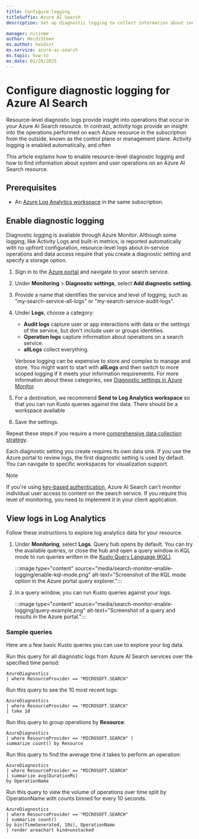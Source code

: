 ```yaml
---
title: Configure logging
titleSuffix: Azure AI Search
description: Set up diagnostic logging to collect information about indexing and query processing in Azure AI Search resource logs.

manager: nitinme
author: HeidiSteen
ms.author: heidist
ms.service: azure-ai-search
ms.topic: how-to
ms.date: 01/28/2025
---
```


# Configure diagnostic logging for Azure AI Search

Resource-level diagnostic logs provide insight into operations that occur in your Azure AI Search resource. In contrast, activity logs provide an insight into the operations performed on each Azure resource in the subscription from the outside, known as the control plane or management plane. Activity logging is enabled automatically, and often

This article explains how to enable resource-level diagnostic logging and how to find information about system and user operations on an Azure AI Search resource.

## Prerequisites

- An [Azure Log Analytics workspace](/azure/azure-monitor/logs/quick-create-workspace) in the same subscription.

## Enable diagnostic logging

Diagnostic logging is available through Azure Monitor. Although some logging, like Activity Logs and built-in metrics, is reported automatically with no upfront configuration, resource-level logs about in-service operations and data access require that you create a diagnostic setting and specify a storage option.

1. Sign in to the [Azure portal](https://portal.azure.com) and navigate to your search service.

1. Under **Monitoring** > **Diagnostic settings**, select **Add diagnostic setting**.

1. Provide a name that identifies the service and level of logging, such as "my-search-service-all-logs" or "my-search-service-audit-logs".

1. Under **Logs**, choose a category:

   - **Audit logs** capture user or app interactions with data or the settings of the service, but don't include user or groups identities.
   - **Operation logs** capture information about operations on a search service.
   - **allLogs** collect everything.

   Verbose logging can be expensive to store and complex to manage and store. You might want to start with **allLogs** and then switch to more scoped logging if it meets your information requirements. For more information about these categories, see [Diagnostic settings in Azure Monitor](/azure/azure-monitor/essentials/diagnostic-settings).

1. For a destination, we recommend **Send to Log Analytics workspace** so that you can run Kusto queries against the data. There should be a workspace available

1. Save the settings.

Repeat these steps if you require a more [comprehensive data collection strategy](/azure/azure-monitor/logs/workspace-design). 

Each diagnostic setting you create requires its own data sink. If you use the Azure portal to review logs, the first diagnostic setting is used by default. You can navigate to specific workspaces for visualization support.

> [!NOTE]
> If you're using [key-based authentication](search-security-api-keys.md), Azure AI Search can't monitor individual user access to content on the search service. If you require this level of monitoring, you need to implement it in your client application.

## View logs in Log Analytics

Follow these instructions to explore log analytics data for your resource.

1. Under **Monitoring**, select **Logs**. Query hub opens by default. You can try the available queries, or close the hub and open a query window in KQL mode to run queries written in the [Kusto Query Language (KQL)](/kusto/query).

   :::image type="content" source="media/search-monitor-enable-logging/enable-kql-mode.png" alt-text="Screenshot of the KQL mode option in the Azure portal query explorer.":::

1. In a query window, you can run Kusto queries against your logs.

   :::image type="content" source="media/search-monitor-enable-logging/query-example.png" alt-text="Screenshot of a query and results in the Azure portal.":::

### Sample queries

Here are a few basic Kusto queries you can use to explore your log data.

Run this query for all diagnostic logs from Azure AI Search services over the specified time period:

```kusto
AzureDiagnostics
| where ResourceProvider == "MICROSOFT.SEARCH"
```

Run this query to see the 10 most recent logs:

```kusto
AzureDiagnostics
| where ResourceProvider == "MICROSOFT.SEARCH"
| take 10
```

Run this query to group operations by **Resource**:

```kusto
AzureDiagnostics
| where ResourceProvider == "MICROSOFT.SEARCH" |
summarize count() by Resource
```

Run this query to find the average time it takes to perform an operation:

```kusto
AzureDiagnostics
| where ResourceProvider == "MICROSOFT.SEARCH"
| summarize avg(DurationMs)
by OperationName
```

Run this query to view the volume of operations over time split by OperationName with counts binned for every 10 seconds.

```kusto
AzureDiagnostics
| where ResourceProvider == "MICROSOFT.SEARCH"
| summarize count()
by bin(TimeGenerated, 10s), OperationName
| render areachart kind=unstacked
```